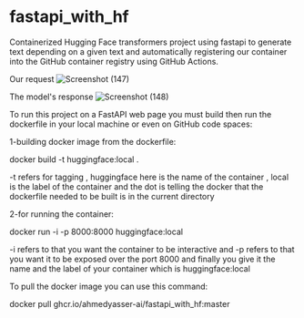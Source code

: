 # fastapi_with_hf
Containerized Hugging Face transformers project using fastapi to generate text depending on a given text and automatically registering our container into the GitHub container registry using GitHub Actions.

Our request
![Screenshot (147)](https://github.com/ahmedyasser-ai/fastapi_with_hf/assets/72948428/155523c1-de24-4023-92e5-9bebaf9f3ebf)

The model's response
![Screenshot (148)](https://github.com/ahmedyasser-ai/fastapi_with_hf/assets/72948428/69f1ada9-9f6c-4848-b7bf-61cbf530cd04)

To run this project on a FastAPI web page you must build then run the dockerfile in your local machine or even on GitHub code spaces:

1-building docker image from the dockerfile:

docker build -t huggingface:local .

-t refers for tagging , huggingface here is the name of the container , local is the label of the container and the dot is telling the docker that the dockerfile needed to be built is in the current directory

2-for running the container:

docker run -i -p 8000:8000 huggingface:local

-i refers to that you want the container to be interactive and -p refers to that you want it to be exposed over the port 8000 and finally you give it the name and the label of your container which is huggingface:local


To pull the docker image you can use this command:

docker pull ghcr.io/ahmedyasser-ai/fastapi_with_hf:master
